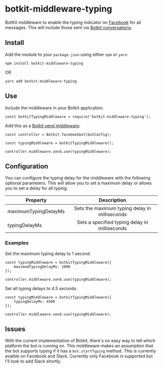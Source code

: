 # botkit-middleware-typing

BotKit middleware to enable the typing indicator on [Facebook](#issues) for all messages. This will include those sent via [Botkit conversations](https://botkit.ai/docs/core.html#multi-message-conversations).

## Install

Add the module to your `package.json` using either `npm` or `yarn`.

```
npm install botkit-middleware-typing
```

OR

```
yarn add botkit-middleware-typing
```

## Use

Include the middleware in your Botkit application.

```
const botkitTypingMiddleware = require('botkit-middleware-typing');
```

Add this as a [Botkit send middleware](https://botkit.ai/docs/middleware.html#send-middleware):

```
const controller = Botkit.facebookbot(botConfig);

const typingMiddleware = botkitTypingMiddleware();

controller.middleware.send.use(typingMiddleware);
```

## Configuration

You can configure the typing delay for the middleware with the following optional parameters.
This will allow you to set a maximum delay or allows you to set a delay for all typing.

| Property             |                  Description                  |
| -------------------- | :-------------------------------------------: |
| maximumTypingDelayMs | Sets the maximum typing delay in milliseconds |
| typingDelayMs        | Sets a specified typing delay in milliseconds |

### Examples

Set the maximum typing delay to 1 second.

```
const typingMiddleware = botkitTypingMiddleware({
    maximumTypingDelayMs: 1000
});

controller.middleware.send.use(typingMiddleware);
```

Set all typing delays to 4.5 seconds.

```
const typingMiddleware = botkitTypingMiddleware({
    typingDelayMs: 4500
});

controller.middleware.send.use(typingMiddleware);
```

## Issues

With the current implementation of Botkit, there's no easy way to tell which platform the bot is running on. This middleware makes an assumption that the bot supports typing if it has a `bot.startTyping` method. This is currently avaible on Facebook and Slack. Currently only Facebook is supported but I'll look to add Slack shortly.
